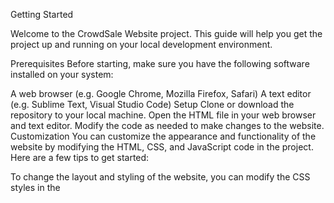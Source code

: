 Getting Started

Welcome to the CrowdSale Website project. This guide will help you get the project up and running on your local development environment.

Prerequisites
Before starting, make sure you have the following software installed on your system:

A web browser (e.g. Google Chrome, Mozilla Firefox, Safari)
A text editor (e.g. Sublime Text, Visual Studio Code)
Setup
Clone or download the repository to your local machine.
Open the HTML file in your web browser and text editor.
Modify the code as needed to make changes to the website.
Customization
You can customize the appearance and functionality of the website by modifying the HTML, CSS, and JavaScript code in the project. Here are a few tips to get started:

To change the layout and styling of the website, you can modify the CSS styles in the <style> tag in the <head> of the HTML file.
To add or modify the content of the website, you can modify the HTML elements in the <body> of the HTML file.
To add or modify the behavior of the website, you can modify the JavaScript code in the <script> tag at the end of the HTML file.
Deployment
To deploy the website, you will need to host it on a web server. There are many options for hosting websites, such as hosting it on a server you set up yourself or using a third-party hosting service. Once you have chosen a hosting solution, you can upload the HTML, CSS, and JavaScript files to the server and make the website live for users to access.

Contact
If you have any questions or issues getting the project up and running, don't hesitate to reach out for help. You can contact us through the "Contact" link on the website or by emailing us directly at [email address]. We are here to help!